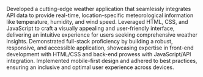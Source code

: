 Developed a cutting-edge weather application that seamlessly integrates API data to provide real-time, location-specific meteorological information like temperature, humidity, and wind speed. Leveraged HTML, CSS, and JavaScript to craft a visually appealing and user-friendly interface, delivering an intuitive experience for users seeking comprehensive weather insights. Demonstrated full-stack proficiency by building a robust, responsive, and accessible application, showcasing expertise in front-end development with HTML/CSS and back-end prowess with JavaScript/API integration. Implemented mobile-first design and adhered to best practices, ensuring an inclusive and optimal user experience across devices. 
